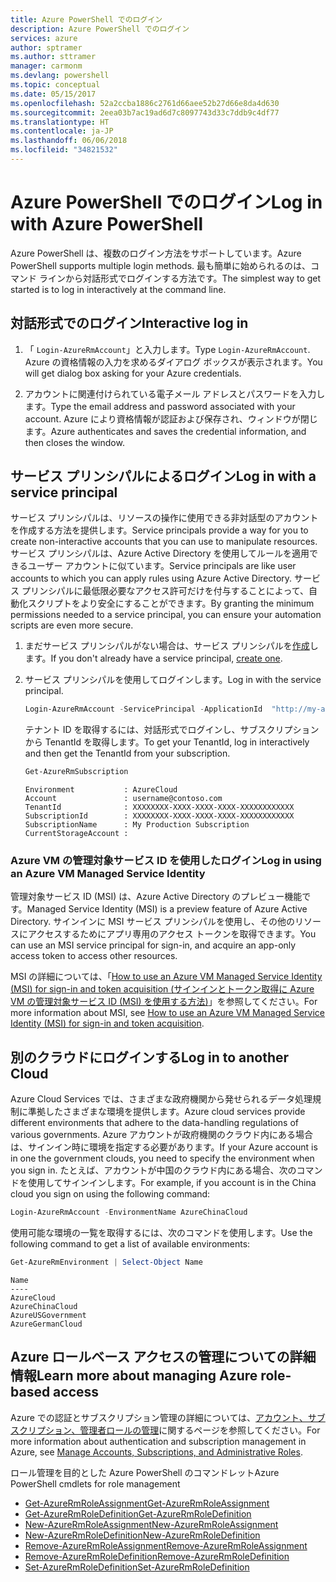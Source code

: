 ```yaml
---
title: Azure PowerShell でのログイン
description: Azure PowerShell でのログイン
services: azure
author: sptramer
ms.author: sttramer
manager: carmonm
ms.devlang: powershell
ms.topic: conceptual
ms.date: 05/15/2017
ms.openlocfilehash: 52a2ccba1886c2761d66aee52b27d66e8da4d630
ms.sourcegitcommit: 2eea03b7ac19ad6d7c8097743d33c7ddb9c4df77
ms.translationtype: HT
ms.contentlocale: ja-JP
ms.lasthandoff: 06/06/2018
ms.locfileid: "34821532"
---
```

# <a name="log-in-with-azure-powershell"></a><span data-ttu-id="7e858-103">Azure PowerShell でのログイン</span><span class="sxs-lookup"><span data-stu-id="7e858-103">Log in with Azure PowerShell</span></span>

<span data-ttu-id="7e858-104">Azure PowerShell は、複数のログイン方法をサポートしています。</span><span class="sxs-lookup"><span data-stu-id="7e858-104">Azure PowerShell supports multiple login methods.</span></span> <span data-ttu-id="7e858-105">最も簡単に始められるのは、コマンド ラインから対話形式でログインする方法です。</span><span class="sxs-lookup"><span data-stu-id="7e858-105">The simplest way to get started is to log in interactively at the command line.</span></span>

## <a name="interactive-log-in"></a><span data-ttu-id="7e858-106">対話形式でのログイン</span><span class="sxs-lookup"><span data-stu-id="7e858-106">Interactive log in</span></span>

1. <span data-ttu-id="7e858-107">「 `Login-AzureRmAccount`」と入力します。</span><span class="sxs-lookup"><span data-stu-id="7e858-107">Type `Login-AzureRmAccount`.</span></span> <span data-ttu-id="7e858-108">Azure の資格情報の入力を求めるダイアログ ボックスが表示されます。</span><span class="sxs-lookup"><span data-stu-id="7e858-108">You will get dialog box asking for your Azure credentials.</span></span>

2. <span data-ttu-id="7e858-109">アカウントに関連付けられている電子メール アドレスとパスワードを入力します。</span><span class="sxs-lookup"><span data-stu-id="7e858-109">Type the email address and password associated with your account.</span></span> <span data-ttu-id="7e858-110">Azure により資格情報が認証および保存され、ウィンドウが閉じます。</span><span class="sxs-lookup"><span data-stu-id="7e858-110">Azure authenticates and saves the credential information, and then closes the window.</span></span>

## <a name="log-in-with-a-service-principal"></a><span data-ttu-id="7e858-111">サービス プリンシパルによるログイン</span><span class="sxs-lookup"><span data-stu-id="7e858-111">Log in with a service principal</span></span>

<span data-ttu-id="7e858-112">サービス プリンシパルは、リソースの操作に使用できる非対話型のアカウントを作成する方法を提供します。</span><span class="sxs-lookup"><span data-stu-id="7e858-112">Service principals provide a way for you to create non-interactive accounts that you can use to manipulate resources.</span></span> <span data-ttu-id="7e858-113">サービス プリンシパルは、Azure Active Directory を使用してルールを適用できるユーザー アカウントに似ています。</span><span class="sxs-lookup"><span data-stu-id="7e858-113">Service principals are like user accounts to which you can apply rules using Azure Active Directory.</span></span> <span data-ttu-id="7e858-114">サービス プリンシパルに最低限必要なアクセス許可だけを付与することによって、自動化スクリプトをより安全にすることができます。</span><span class="sxs-lookup"><span data-stu-id="7e858-114">By granting the minimum permissions needed to a service principal, you can ensure your automation scripts are even more secure.</span></span>

1. <span data-ttu-id="7e858-115">まだサービス プリンシパルがない場合は、サービス プリンシパルを[作成](create-azure-service-principal-azureps.md)します。</span><span class="sxs-lookup"><span data-stu-id="7e858-115">If you don't already have a service principal, [create one](create-azure-service-principal-azureps.md).</span></span>

2. <span data-ttu-id="7e858-116">サービス プリンシパルを使用してログインします。</span><span class="sxs-lookup"><span data-stu-id="7e858-116">Log in with the service principal.</span></span>

    ```powershell
    Login-AzureRmAccount -ServicePrincipal -ApplicationId  "http://my-app" -Credential $pscredential -TenantId $tenantid
    ```

    <span data-ttu-id="7e858-117">テナント ID を取得するには、対話形式でログインし、サブスクリプションから TenantId を取得します。</span><span class="sxs-lookup"><span data-stu-id="7e858-117">To get your TenantId, log in interactively and then get the TenantId from your subscription.</span></span>

    ```powershell
    Get-AzureRmSubscription
    ```

    ```
    Environment           : AzureCloud
    Account               : username@contoso.com
    TenantId              : XXXXXXXX-XXXX-XXXX-XXXX-XXXXXXXXXXXX
    SubscriptionId        : XXXXXXXX-XXXX-XXXX-XXXX-XXXXXXXXXXXX
    SubscriptionName      : My Production Subscription
    CurrentStorageAccount :
    ```

### <a name="log-in-using-an-azure-vm-managed-service-identity"></a><span data-ttu-id="7e858-118">Azure VM の管理対象サービス ID を使用したログイン</span><span class="sxs-lookup"><span data-stu-id="7e858-118">Log in using an Azure VM Managed Service Identity</span></span>

<span data-ttu-id="7e858-119">管理対象サービス ID (MSI) は、Azure Active Directory のプレビュー機能です。</span><span class="sxs-lookup"><span data-stu-id="7e858-119">Managed Service Identity (MSI) is a preview feature of Azure Active Directory.</span></span> <span data-ttu-id="7e858-120">サインインに MSI サービス プリンシパルを使用し、その他のリソースにアクセスするためにアプリ専用のアクセス トークンを取得できます。</span><span class="sxs-lookup"><span data-stu-id="7e858-120">You can use an MSI service principal for sign-in, and acquire an app-only access token to access other resources.</span></span>

<span data-ttu-id="7e858-121">MSI の詳細については、「[How to use an Azure VM Managed Service Identity (MSI) for sign-in and token acquisition (サインインとトークン取得に Azure VM の管理対象サービス ID (MSI) を使用する方法)](/azure/active-directory/msi-how-to-get-access-token-using-msi)」を参照してください。</span><span class="sxs-lookup"><span data-stu-id="7e858-121">For more information about MSI, see [How to use an Azure VM Managed Service Identity (MSI) for sign-in and token acquisition](/azure/active-directory/msi-how-to-get-access-token-using-msi).</span></span>

## <a name="log-in-to-another-cloud"></a><span data-ttu-id="7e858-122">別のクラウドにログインする</span><span class="sxs-lookup"><span data-stu-id="7e858-122">Log in to another Cloud</span></span>

<span data-ttu-id="7e858-123">Azure Cloud Services では、さまざまな政府機関から発せられるデータ処理規制に準拠したさまざまな環境を提供します。</span><span class="sxs-lookup"><span data-stu-id="7e858-123">Azure cloud services provide different environments that adhere to the data-handling regulations of various governments.</span></span> <span data-ttu-id="7e858-124">Azure アカウントが政府機関のクラウド内にある場合は、サインイン時に環境を指定する必要があります。</span><span class="sxs-lookup"><span data-stu-id="7e858-124">If your Azure account is in one the government clouds, you need to specify the environment when you sign in.</span></span> <span data-ttu-id="7e858-125">たとえば、アカウントが中国のクラウド内にある場合、次のコマンドを使用してサインインします。</span><span class="sxs-lookup"><span data-stu-id="7e858-125">For example, if you account is in the China cloud you sign on using the following command:</span></span>

```powershell
Login-AzureRmAccount -EnvironmentName AzureChinaCloud
```

<span data-ttu-id="7e858-126">使用可能な環境の一覧を取得するには、次のコマンドを使用します。</span><span class="sxs-lookup"><span data-stu-id="7e858-126">Use the following command to get a list of available environments:</span></span>

```powershell
Get-AzureRmEnvironment | Select-Object Name
```

```
Name
----
AzureCloud
AzureChinaCloud
AzureUSGovernment
AzureGermanCloud
```

## <a name="learn-more-about-managing-azure-role-based-access"></a><span data-ttu-id="7e858-127">Azure ロールベース アクセスの管理についての詳細情報</span><span class="sxs-lookup"><span data-stu-id="7e858-127">Learn more about managing Azure role-based access</span></span>

<span data-ttu-id="7e858-128">Azure での認証とサブスクリプション管理の詳細については、[アカウント、サブスクリプション、管理者ロールの管理](/azure/active-directory/role-based-access-control-configure)に関するページを参照してください。</span><span class="sxs-lookup"><span data-stu-id="7e858-128">For more information about authentication and subscription management in Azure, see [Manage Accounts, Subscriptions, and Administrative Roles](/azure/active-directory/role-based-access-control-configure).</span></span>

<span data-ttu-id="7e858-129">ロール管理を目的とした Azure PowerShell のコマンドレット</span><span class="sxs-lookup"><span data-stu-id="7e858-129">Azure PowerShell cmdlets for role management</span></span>

* [<span data-ttu-id="7e858-130">Get-AzureRmRoleAssignment</span><span class="sxs-lookup"><span data-stu-id="7e858-130">Get-AzureRmRoleAssignment</span></span>](/powershell/module/AzureRM.Resources/Get-AzureRmRoleAssignment)
* [<span data-ttu-id="7e858-131">Get-AzureRmRoleDefinition</span><span class="sxs-lookup"><span data-stu-id="7e858-131">Get-AzureRmRoleDefinition</span></span>](/powershell/module/AzureRM.Resources/Get-AzureRmRoleDefinition)
* [<span data-ttu-id="7e858-132">New-AzureRmRoleAssignment</span><span class="sxs-lookup"><span data-stu-id="7e858-132">New-AzureRmRoleAssignment</span></span>](/powershell/module/AzureRM.Resources/New-AzureRmRoleAssignment)
* [<span data-ttu-id="7e858-133">New-AzureRmRoleDefinition</span><span class="sxs-lookup"><span data-stu-id="7e858-133">New-AzureRmRoleDefinition</span></span>](/powershell/module/AzureRM.Resources/New-AzureRmRoleDefinition)
* [<span data-ttu-id="7e858-134">Remove-AzureRmRoleAssignment</span><span class="sxs-lookup"><span data-stu-id="7e858-134">Remove-AzureRmRoleAssignment</span></span>](/powershell/module/AzureRM.Resources/Remove-AzureRmRoleAssignment)
* [<span data-ttu-id="7e858-135">Remove-AzureRmRoleDefinition</span><span class="sxs-lookup"><span data-stu-id="7e858-135">Remove-AzureRmRoleDefinition</span></span>](/powershell/module/AzureRM.Resources/Remove-AzureRmRoleDefinition)
* [<span data-ttu-id="7e858-136">Set-AzureRmRoleDefinition</span><span class="sxs-lookup"><span data-stu-id="7e858-136">Set-AzureRmRoleDefinition</span></span>](/powershell/moduel/AzureRM.Resources/Set-AzureRmRoleDefinition)
